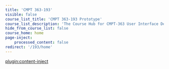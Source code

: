 ```yaml
---
title: 'CMPT 363-193'
visible: false
course_list_title: 'CMPT 363-193 Prototype'
course_list_description: 'The Course Hub for CMPT-363 User Interface Design, planned for the Fall of 2019'
hide_from_course_list: false
course_home: home
page-inject:
    processed_content: false
redirect: '/193/home'
---
```


[plugin:content-inject](/193/home/_class-preparations)

